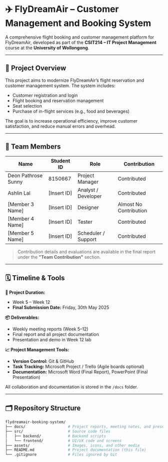 # ✈️ FlyDreamAir – Customer Management and Booking System

A comprehensive flight booking and customer management platform for FlyDreamAir, developed as part of the **CSIT214 – IT Project Management** course at the **University of Wollongong**.

---

## 📌 Project Overview

This project aims to modernize FlyDreamAir’s flight reservation and customer management system. The system includes:
- Customer registration and login  
- Flight booking and reservation management  
- Seat selection  
- Purchase of in-flight services (e.g., food and beverages)  

The goal is to increase operational efficiency, improve customer satisfaction, and reduce manual errors and overhead.

---

## 👥 Team Members

| Name                | Student ID | Role                | Contribution             |
|---------------------|------------|---------------------|--------------------------|
| Deon Pathrose Sunny | 8150667    | Project Manager     | Contributed              |
| Ashlin Lal          | [Insert ID] | Analyst / Developer | Contributed              |
| [Member 3 Name]     | [Insert ID] | Designer            | Almost No Contribution   |
| [Member 4 Name]     | [Insert ID] | Tester              | Contributed              |
| [Member 5 Name]     | [Insert ID] | Scheduler / Support | Contributed              |

> Contribution details and evaluations are available in the final report under the **"Team Contribution"** section.

---

## 🗓️ Timeline & Tools

**📅 Project Duration:**  
- Week 5 – Week 12  
- **Final Submission Date:** Friday, 30th May 2025  

**📦 Deliverables:**  
- Weekly meeting reports (Week 5–12)  
- Final report and all project documentation  
- Presentation and demo in Week 12 lab  

**📈 Project Management Tools:**  
- **Version Control:** Git & GitHub  
- **Task Tracking:** Microsoft Project / Trello (Agile boards optional)  
- **Documentation:** Microsoft Word (Final Report), PowerPoint (Final Presentation)  

All collaboration and documentation is stored in the `/docs` folder.

---

## 🗂️ Repository Structure

```bash
flydreamair-booking-system/
├── docs/                   # Project reports, meeting notes, and presentations
├── src/                    # Source code files
│   ├── backend/            # Backend scripts
│   └── frontend/           # UI/UX code and screens
├── assets/                 # Images, icons, and other media
├── README.md               # Project documentation (this file)
└── .gitignore              # Files ignored by Git
